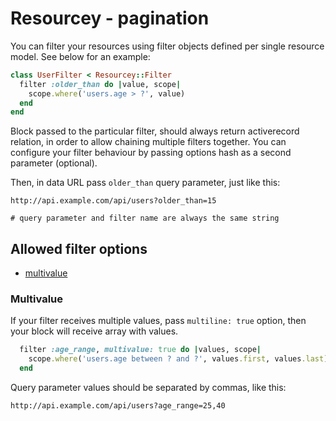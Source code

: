 # Resourcey - pagination
You can filter your resources using filter objects defined per single resource model. See below for an example:

```ruby
class UserFilter < Resourcey::Filter
  filter :older_than do |value, scope|
    scope.where('users.age > ?', value)
  end
end
```

Block passed to the particular filter, should always return activerecord relation, in order to allow chaining multiple filters together. You can configure your filter behaviour by passing options hash as a second parameter (optional).

Then, in data URL pass `older_than` query parameter, just like this:

```
http://api.example.com/api/users?older_than=15

# query parameter and filter name are always the same string
```

## Allowed filter options
- [multivalue](#multivalue)

### Multivalue
If your filter receives multiple values, pass `multiline: true` option, then your block will receive array with values.

```ruby
  filter :age_range, multivalue: true do |values, scope|
    scope.where('users.age between ? and ?', values.first, values.last)
  end
```

Query parameter values should be separated by commas, like this:

```
http://api.example.com/api/users?age_range=25,40
```
